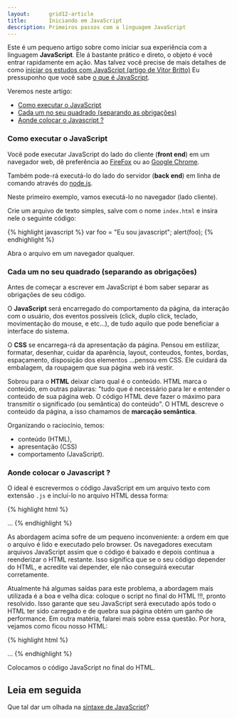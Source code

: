 ```yaml
---
layout:      grid12-article
title:       Iniciando em JavaScript
description: Primeiros passos com a linguagem JavaScript
---
```


Este é um pequeno artigo sobre como iniciar sua experiência com a linguagem __JavaScript__. Ele á bastante prático e 
direto, o objeto é você entrar rapidamente em ação. Mas talvez você precise de mais detalhes de como 
[iniciar os estudos com JavaScript (artigo de Vitor Britto)](http://www.vitorbritto.com.br/blog/iniciando-os-estudos-com-javascript/ "link-externo")
Eu pressuponho que você sabe [o que é JavaScript](/javascript/o-que-e-javascript/).

Veremos neste artigo:

- [Como executar o JavaScript](#como-executar-o-javascript)
- [Cada um no seu quadrado (separando as obrigações)](#cada-um-no-seu-quadrado-separando-as-obrigaes)
- [Aonde colocar o Javascript ?](#aonde-colocar-o-javascript-)


### Como executar o JavaScript

Você pode executar JavaScript do lado do cliente (__front end__) em um navegador web, dê preferência ao 
[FireFox](https://www.mozilla.org/pt-BR/firefox/new/ "link-externo") ou ao
[Google Chrome](https://www.google.com.br/chrome/browser/desktop/index.html "link-externo").

Também pode-rá executá-lo do lado do servidor (__back end__) em linha de comando através do 
[node.js](/javascript/node.js/).

Neste primeiro exemplo, vamos executá-lo no navegador (lado cliente).

Crie um arquivo de texto simples, salve com o nome `index.html` e insira nele o seguinte código:

{% highlight javascript %}
var foo = "Eu sou javascript";
alert(foo);
{% endhighlight %}

Abra o arquivo em um navegador qualquer.


### Cada um no seu quadrado (separando as obrigações)

Antes de começar a escrever em JavaScript é bom saber separar as obrigações de seu código.

O __JavaScript__ será encarregado do comportamento da página, da interação com o usuário, dos eventos possíveis (click, 
duplo click, teclado, movimentação do mouse, e etc...), de tudo aquilo que pode beneficiar a interface do sistema.

O __CSS__ se encarrega-rá da apresentação da página. Pensou em estilizar, formatar, desenhar, cuidar da aparência, 
layout, conteudos, fontes, bordas, espaçamento, disposição dos elementos ...pensou em CSS. Ele cuidará da embalagem, da
roupagem que sua página web irá vestir.

Sobrou para o __HTML__ deixar claro qual é o conteúdo. HTML marca o conteúdo, em outras palavras: "tudo que é necessário
para ler e entender o conteúdo de sua página web. O código HTML deve fazer o máximo para transmitir o significado
(ou semântica) do conteúdo". O HTML descreve o conteúdo da página, a isso chamamos de __marcação semântica__.

Organizando o raciocínio, temos:

- conteúdo (HTML),
- apresentação (CSS)
- comportamento (JavaScript).




### Aonde colocar o Javascript ?

O ideal é escrevermos o código JavaScript em um arquivo texto com extensão `.js` e incluí-lo no arquivo HTML dessa forma:

{% highlight html %}
<!DOCTYPE html>
<html lang="pt-br">
    <head>
        <title>Hello, World!</title>
        <meta charset="utf-8">
        <script type="text/javascript" src="codigo.js"></script>
    </head>
    <body>
        ...
    </body>
</html>
{% endhighlight %}

As abordagem acima sofre de um pequeno inconveniente: a ordem em que o arquivo é lido e executado pelo browser. Os 
navegadores executam arquivos JavaScript assim que o código é baixado e depois continua a reenderizar o HTML restante. 
Isso significa que se o seu código depender do HTML, e acredite vai depender, ele não conseguirá executar corretamente.

Atualmente há algumas saídas para este problema, a abordagem mais utilizada é a boa e velha dica: coloque o script no 
final do HTML !!!, pronto resolvido. Isso garante que seu JavaScript será executado após todo o HTML ter sido carregado
 e de quebra sua página obtém um ganho de performance. Em outra matéria, falarei mais sobre essa questão. Por hora,
vejamos como ficou nosso HTML:


{% highlight html %}
<!DOCTYPE html>
<html lang="pt-br">
    <head>
        <title>Hello, World!</title>
        <meta charset="utf-8">
    </head>
    <body>
        ...
    <script type="text/javascript" src="codigo.js"></script>
    </body>
</html>
{% endhighlight %}

Colocamos o código JavaScript no final do HTML.


Leia em seguida
---

Que tal dar um olhada na [sintaxe de JavaScript](/javascript/sintaxe-basica/)?

